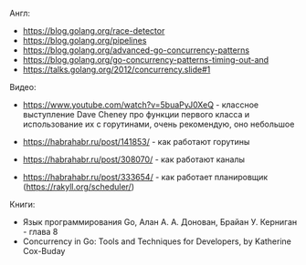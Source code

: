 Англ:
* https://blog.golang.org/race-detector
* https://blog.golang.org/pipelines
* https://blog.golang.org/advanced-go-concurrency-patterns
* https://blog.golang.org/go-concurrency-patterns-timing-out-and
* https://talks.golang.org/2012/concurrency.slide#1

Видео:
* https://www.youtube.com/watch?v=5buaPyJ0XeQ - классное выступление Dave Cheney про функции первого класса и использование их с горутинами, очень рекомендую, оно небольшое

* https://habrahabr.ru/post/141853/ - как работают горутины
* https://habrahabr.ru/post/308070/ - как работают каналы
* https://habrahabr.ru/post/333654/ - как работает планировщик (https://rakyll.org/scheduler/)

Книги:
* Язык программирования Go, Алан А. А. Донован, Брайан У. Керниган - глава 8
* Concurrency in Go: Tools and Techniques for Developers, by Katherine Cox-Buday
